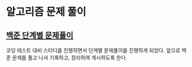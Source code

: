 # 알고리즘 문제 풀이

## [백준 단계별 문제풀이](https://www.acmicpc.net/step)

코딩 테스트 대비 스터디를 진행하면서 단계별 문제풀이를 진행하게 되었다.
앞으로 백준 문제를 풀고 나서 기록하고, 정리하여 게시하도록 한다.

